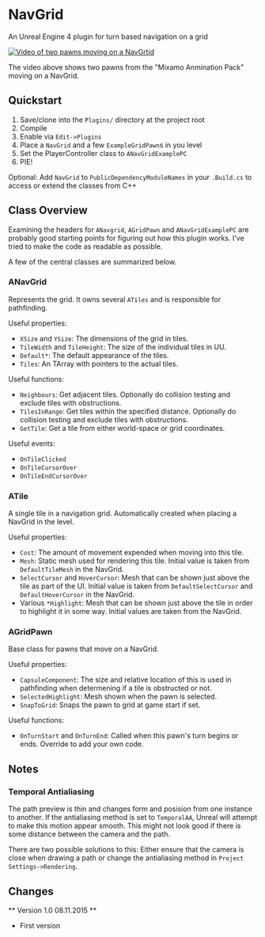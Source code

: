 # NavGrid
An Unreal Engine 4 plugin for turn based navigation on a grid

[![Video of two pawns moving on a NavGrtid](http://img.youtube.com/vi/FoqGXE3b7FE/0.jpg)](http://www.youtube.com/watch?v=FoqGXE3b7FE)

The video above shows two pawns from the "Mixamo Anmination Pack" moving on a NavGrid.

## Quickstart
1. Save/clone into the `Plugins/` directory at the project root
2. Compile
3. Enable via `Edit->Plugins`
4. Place a `NavGrid` and a few `ExampleGridPawn`s in you level
5. Set the PlayerController class to `ANavGridExamplePC`
6. PIE!

Optional: Add `NavGrid` to `PublicDependencyModuleNames` in your `.Build.cs` to access or extend the classes from C++

## Class Overview
Examining the headers for `ANavgrid`, `AGridPawn` and `ANavGridExamplePC` are probably good starting points for figuring out how this plugin works. I've tried to make the code as readable as possible.

A few of the central classes are summarized below.

### ANavGrid
Represents the grid. It owns several `ATiles` and is responsible for pathfinding.

Useful properties:
* `XSize` and `YSize`: The dimensions of the grid in tiles.
* `TileWidth` and `TileHeight`: The size of the individual tiles in UU.
* `Default*`: The default appearance of the tiles.
* `Tiles`: An TArray with pointers to the actual tiles.

Useful functions:
* `Neighbours`: Get adjacent tiles. Optionally do collision testing and exclude tiles with obstructions.
* `TilesInRange`: Get tiles within the specified distance. Optionally do collision testing and exclude tiles with obstructions.
* `GetTile`: Get a tile from either world-space or grid coordinates.

Useful events:
* `OnTileClicked`
* `OnTileCursorOver`
* `OnTileEndCursorOver`

### ATile
A single tile in a navigation grid. Automatically created when placing a NavGrid in the level.

Useful properties:
* `Cost`: The amount of movement expended when moving into this tile.
* `Mesh`: Static mesh used for rendering this tile. Initial value is taken from `DefaultTileMesh` in the NavGrid.
* `SelectCursor` and `HoverCursor`: Mesh that can be shown just above the tile as part of the UI. Initial value is taken from `DefaultSelectCursor` and `DefaultHoverCursor` in the NavGrid.
* Various `*Highlight`: Mesh that can be shown just above the tile in order to highlight it in some way. Initial values are taken from the NavGrid.

### AGridPawn
Base class for pawns that move on a NavGrid.

Useful properties:
* `CapsuleComponent`: The size and relative location of this is used in pathfinding when determening if a tile is obstructed or not. 
* `SelectedHighlight`: Mesh shown when the pawn is selected.
* `SnapToGrid`: Snaps the pawn to grid at game start if set.

Useful functions:
* `OnTurnStart` and `OnTurnEnd`: Called when this pawn's turn begins or ends. Override to add your own code.

## Notes

### Temporal Antialiasing
The path preview is thin and changes form and posision from one instance to another. If the antialiasing method is set to `TemporalAA`, Unreal will attempt to make this motion appear smooth. This might not look good if there is some distance between the camera and the path.

There are two possible solutions to this: Either ensure that the camera is close when drawing a path or change the antialiasing method in `Project Settings->Rendering`.

## Changes
** Version 1.0 08.11.2015 **
* First version
